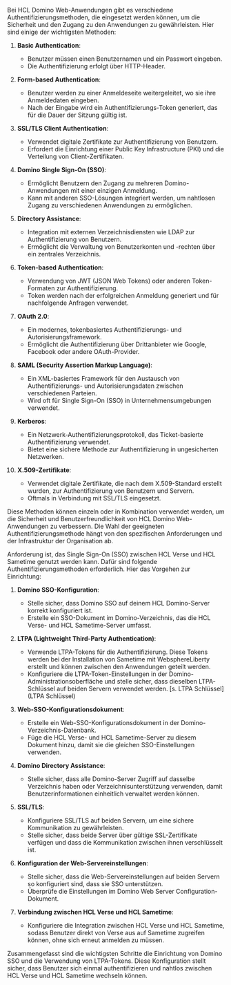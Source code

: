Bei HCL Domino Web-Anwendungen gibt es verschiedene Authentifizierungsmethoden, die eingesetzt werden können, um die Sicherheit und den Zugang zu den Anwendungen zu gewährleisten. Hier sind einige der wichtigsten Methoden:

1. **Basic Authentication**:
   - Benutzer müssen einen Benutzernamen und ein Passwort eingeben.
   - Die Authentifizierung erfolgt über HTTP-Header.

2. **Form-based Authentication**:
   - Benutzer werden zu einer Anmeldeseite weitergeleitet, wo sie ihre Anmeldedaten eingeben.
   - Nach der Eingabe wird ein Authentifizierungs-Token generiert, das für die Dauer der Sitzung gültig ist.

3. **SSL/TLS Client Authentication**:
   - Verwendet digitale Zertifikate zur Authentifizierung von Benutzern.
   - Erfordert die Einrichtung einer Public Key Infrastructure (PKI) und die Verteilung von Client-Zertifikaten.

4. **Domino Single Sign-On (SSO)**:
   - Ermöglicht Benutzern den Zugang zu mehreren Domino-Anwendungen mit einer einzigen Anmeldung.
   - Kann mit anderen SSO-Lösungen integriert werden, um nahtlosen Zugang zu verschiedenen Anwendungen zu ermöglichen.

5. **Directory Assistance**:
   - Integration mit externen Verzeichnisdiensten wie LDAP zur Authentifizierung von Benutzern.
   - Ermöglicht die Verwaltung von Benutzerkonten und -rechten über ein zentrales Verzeichnis.

6. **Token-based Authentication**:
   - Verwendung von JWT (JSON Web Tokens) oder anderen Token-Formaten zur Authentifizierung.
   - Token werden nach der erfolgreichen Anmeldung generiert und für nachfolgende Anfragen verwendet.

7. **OAuth 2.0**:
   - Ein modernes, tokenbasiertes Authentifizierungs- und Autorisierungsframework.
   - Ermöglicht die Authentifizierung über Drittanbieter wie Google, Facebook oder andere OAuth-Provider.

8. **SAML (Security Assertion Markup Language)**:
   - Ein XML-basiertes Framework für den Austausch von Authentifizierungs- und Autorisierungsdaten zwischen verschiedenen Parteien.
   - Wird oft für Single Sign-On (SSO) in Unternehmensumgebungen verwendet.

9. **Kerberos**:
   - Ein Netzwerk-Authentifizierungsprotokoll, das Ticket-basierte Authentifizierung verwendet.
   - Bietet eine sichere Methode zur Authentifizierung in ungesicherten Netzwerken.

10. **X.509-Zertifikate**:
    - Verwendet digitale Zertifikate, die nach dem X.509-Standard erstellt wurden, zur Authentifizierung von Benutzern und Servern.
    - Oftmals in Verbindung mit SSL/TLS eingesetzt.

Diese Methoden können einzeln oder in Kombination verwendet werden, um die Sicherheit und Benutzerfreundlichkeit von HCL Domino Web-Anwendungen zu verbessern. Die Wahl der geeigneten Authentifizierungsmethode hängt von den spezifischen Anforderungen und der Infrastruktur der Organisation ab.


Anforderung ist, das Single Sign-On (SSO) zwischen HCL Verse und HCL Sametime genutzt werden kann. Dafür sind folgende Authentifizierungsmethoden erforderlich. Hier das Vorgehen zur Einrichtung:

1. **Domino SSO-Konfiguration**:
   - Stelle sicher, dass Domino SSO auf deinem HCL Domino-Server korrekt konfiguriert ist.
   - Erstelle ein SSO-Dokument im Domino-Verzeichnis, das die HCL Verse- und HCL Sametime-Server umfasst.

2. **LTPA (Lightweight Third-Party Authentication)**:
   - Verwende LTPA-Tokens für die Authentifizierung. Diese Tokens werden bei der Installation von Sametime mit WebsphereLiberty erstellt und können zwischen den Anwendungen geteilt werden.
   - Konfiguriere die LTPA-Token-Einstellungen in der Domino-Administrationsoberfläche und stelle sicher, dass dieselben LTPA-Schlüssel auf beiden Servern verwendet werden.
[s. LTPA Schlüssel](LTPA Schlüssel)

3. **Web-SSO-Konfigurationsdokument**:
   - Erstelle ein Web-SSO-Konfigurationsdokument in der Domino-Verzeichnis-Datenbank.
   - Füge die HCL Verse- und HCL Sametime-Server zu diesem Dokument hinzu, damit sie die gleichen SSO-Einstellungen verwenden.

4. **Domino Directory Assistance**:
   - Stelle sicher, dass alle Domino-Server Zugriff auf dasselbe Verzeichnis haben oder Verzeichnisunterstützung verwenden, damit Benutzerinformationen einheitlich verwaltet werden können.

5. **SSL/TLS**:
   - Konfiguriere SSL/TLS auf beiden Servern, um eine sichere Kommunikation zu gewährleisten.
   - Stelle sicher, dass beide Server über gültige SSL-Zertifikate verfügen und dass die Kommunikation zwischen ihnen verschlüsselt ist.

6. **Konfiguration der Web-Servereinstellungen**:
   - Stelle sicher, dass die Web-Servereinstellungen auf beiden Servern so konfiguriert sind, dass sie SSO unterstützen.
   - Überprüfe die Einstellungen im Domino Web Server Configuration-Dokument.

7. **Verbindung zwischen HCL Verse und HCL Sametime**:
   - Konfiguriere die Integration zwischen HCL Verse und HCL Sametime, sodass Benutzer direkt von Verse aus auf Sametime zugreifen können, ohne sich erneut anmelden zu müssen.

Zusammengefasst sind die wichtigsten Schritte die Einrichtung von Domino SSO und die Verwendung von LTPA-Tokens. Diese Konfiguration stellt sicher, dass Benutzer sich einmal authentifizieren und nahtlos zwischen HCL Verse und HCL Sametime wechseln können.